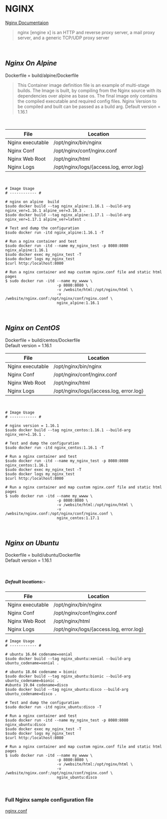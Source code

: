 # NGINX
[Nginx Documentaion](https:/nginx.org/en/docs/)
>nginx [engine x] is an HTTP and reverse proxy server, a mail proxy server, and a generic TCP/UDP proxy server

</br>

## *Nginx On Alpine*
Dockerfile = build/alpine/Dockerfile
</br>
>This Container image definition file is an example of multi-stage builds. 
The Image is built, by compiling from the Nginx source with its dependencies over alpine as base os. 
The final image only contains the compiled executable and  required config files.
Nginx Version to be compiled and  built can be passed as a build arg. Default version = 1.16.1
>

</br>

| File | Location |
| ---- | -------- |
| Nginx executable | /opt/nginx/bin/nginx |
| Nginx Conf | /opt/nginx/conf/nginx.conf |
| Nginx Web Root | /opt/nginx/html |
| Nginx Logs | /opt/nginx/logs/{access.log, error.log} |

</br>

```` 	
# Image Usage
# ------------ #

# nginx on alpine  build 
$sudo docker build --tag nginx_alpine:1.16.1 --build-arg nginx_ver=1.16.1 alpine_ver=3.10.3 .
$sudo docker build --tag nginx_alpine:1.17.1 --build-arg nginx_ver=1.17.1 alpine_ver=latest .

# Test and dump the configuration
$sudo docker run -itd nginx_alpine:1.16.1 -T

# Run a nginx container and test
$sudo docker run -itd --name my_nginx_test -p 8080:8080 nginx_alpine:1.16.1
$sudo docker exec my_nginx_test -T
$sudo docker logs my_nginx_test
$curl http:/localhost:8080 

# Run a nginx container and map custom nginx.conf file and static html pages
$ sudo docker run -itd --name my_wwww \
                       -p 8080:8080 \
					   -v /website/html:/opt/nginx/html \
					   -v /website/nginx.conf:/opt/nginx/conf/nginx.conf \
					   nginx_alpine:1.16.1

````

</br>

## *Nginx  on CentOS*

Dockerfile = build/centos/Dockerfile
</br>
Default version = 1.16.1

| File | Location |
| ---- | -------- |
| Nginx executable | /opt/nginx/bin/nginx |
| Nginx Conf | /opt/nginx/conf/nginx.conf |
| Nginx Web Root | /opt/nginx/html |
| Nginx Logs | /opt/nginx/logs/{access.log, error.log} |

</br>

```` 	
# Image Usage
# ------------ #

# nginx version = 1.16.1
$sudo docker build --tag nginx_centos:1.16.1 --build-arg nginx_ver=1.16.1 .

# Test and dump the configuration
$sudo docker run -itd nginx_centos:1.16.1 -T

# Run a nginx container and test
$sudo docker run -itd --name my_nginx_test -p 8080:8080 nginx_centos:1.16.1
$sudo docker exec my_nginx_test -T
$sudo docker logs my_nginx_test
$curl http:/localhost:8080 

# Run a nginx container and map custom nginx.conf file and static html pages
$ sudo docker run -itd --name my_wwww \
                       -p 8080:8080 \
					   -v /website/html:/opt/nginx/html \
					   -v /website/nginx.conf:/opt/nginx/conf/nginx.conf \
					   nginx_centos:1.17.1

````

</br>

## *Nginx on Ubuntu*
Dockerfile = build/ubuntu/Dockerfile
</br>
Default version = 1.16.1

</br>

##### Default locations:-
| File | Location |
| ---- | -------- |
| Nginx executable | /opt/nginx/bin/nginx |
| Nginx Conf | /opt/nginx/conf/nginx.conf |
| Nginx Web Root | /opt/nginx/html |
| Nginx Logs | /opt/nginx/logs/{access.log, error.log} |

>

```` 	
# Image Usage
# ------------ #

# ubuntu 16.04 codename=xenial
$sudo docker build --tag nginx_ubuntu:xenial --build-arg ubuntu_codename=xenial .

# ubuntu 18.04 codename = bionic
$sudo docker build --tag nginx_ubuntu:bionic --build-arg ubuntu_codename=bionic .
#ubuntu 19.04 codename=disco
$sudo docker build --tag nginx_ubuntu:disco --build-arg ubuntu_codename=disco .

# Test and dump the configuration
$sudo docker run -itd nginx_ubuntu:disco -T

# Run a nginx container and test
$sudo docker run -itd --name my_nginx_test -p 8080:8080 nginx_ubuntu:disco
$sudo docker exec my_nginx_test -T
$sudo docker logs my_nginx_test
$curl http:/localhost:8080 

# Run a nginx container and map custom nginx.conf file and static html pages
$ sudo docker run -itd --name my_wwww \
                       -p 8080:8080 \
					   -v /website/html:/opt/nginx/html \
					   -v /website/nginx.conf:/opt/nginx/conf/nginx.conf \
					   nginx_ubuntu:disco

````

</br>



### Full Nginx sample configuration file
[nginx.conf](https:/www.nginx.com/resources/wiki/start/topics/examples/full/)

